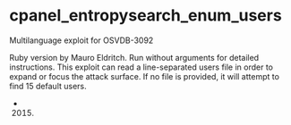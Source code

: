 # cpanel_entropysearch_enum_users
Multilanguage exploit for OSVDB-3092

Ruby version by Mauro Eldritch.
Run without arguments for detailed instructions. 
This exploit can read a line-separated users file in order to expand or focus the attack surface. If no file is provided, it will attempt to find 15 default users. 

- 2015.